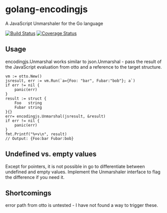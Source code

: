 # golang-encodingjs
A JavaScript Unmarshaler for the Go language

[![Build Status](https://travis-ci.org/martint17r/encodingjs.svg)](https://travis-ci.org/martint17r/encodingjs)
[![Coverage Status](https://coveralls.io/repos/martint17r/encodingjs/badge.svg)](https://coveralls.io/r/martint17r/encodingjs)

## Usage

encodingjs.Unmarshal works similar to json.Unmarshal - pass the result of the JavaScript
evaluation from otto and a reference to the target structure.

```
vm := otto.New()
jsresult, err := vm.Run(`a={Foo: "bar", Fubar:"bob"}; a`)
if err != nil {
	panic(err)
}
result := struct {
	Foo   string
	Fubar string
}{}
err= encodingjs.Unmarshal(jsresult, &result)
if err != nil {
	panic(err)
}
fmt.Printf("%+v\n", result)
// Output: {Foo:bar Fubar:bob}
```

## Undefined vs. empty values

Except for pointers, it is not possible in go to differentiate between undefined and 
empty values. Implement the Unmarshaler interface to flag the difference if you need it.


## Shortcomings

error path from otto is untested - I have not found a way to trigger these.
